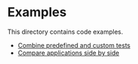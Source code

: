 # Examples
This directory contains code examples.

* [Combine predefined and custom tests](./combine_predefined_and_custom_tests.md)
* [Compare applications side by side](./side_by_side.md)